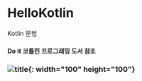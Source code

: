 # HelloKotlin
Kotlin 문법
#### Do it 코틀린 프로그래밍 도서 참조
### ![title](https://user-images.githubusercontent.com/58936137/166410605-14c79dad-9653-4a0b-8811-ed647c4ce9fb.png){: width="100" height="100"}
